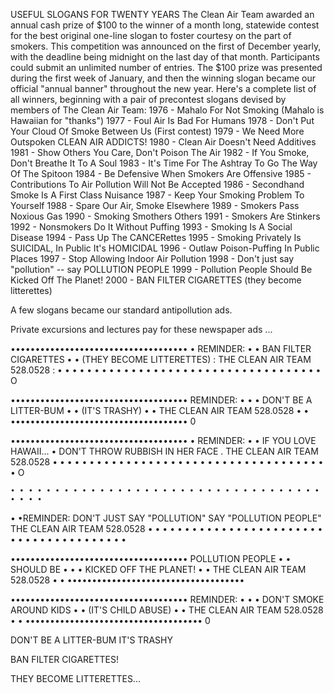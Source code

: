 USEFUL SLOGANS
FOR TWENTY YEARS The Clean Air Team awarded an annual cash prize of $100 to the winner of a month long, statewide contest for the best original one-line slogan to foster courtesy on the part of smokers. This competition was announced on the first of December yearly, with the deadline being midnight on the last day of that month. Participants could submit an unlimited number of entries. The $100 prize was presented during the first week of January, and then the winning slogan became our official "annual banner" throughout the new year. Here's a complete list of all winners, beginning with a pair of precontest slogans devised by members
of The Clean Air Team:
1976 - Mahalo For Not Smoking (Mahalo is Hawaiian for "thanks") 1977 - Foul Air Is Bad For Humans
1978 - Don't Put Your Cloud Of Smoke Between Us (First contest) 1979 - We Need More Outspoken CLEAN AIR ADDICTS!
1980 - Clean Air Doesn't Need Additives
1981 - Show Others You Care, Don't Poison The Air
1982 - If You Smoke, Don't Breathe It To A Soul
1983 - It's Time For The Ashtray To Go The Way Of The Spitoon 1984 - Be Defensive When Smokers Are Offensive
1985 - Contributions To Air Pollution Will Not Be Accepted 1986 - Secondhand Smoke Is A First Class Nuisance
1987 - Keep Your Smoking Problem To Yourself
1988 - Spare Our Air, Smoke Elsewhere
1989 - Smokers Pass Noxious Gas
1990 - Smoking Smothers Others
1991 - Smokers Are Stinkers
1992 - Nonsmokers Do It Without Puffing
1993 - Smoking Is A Social Disease
1994 - Pass Up The CANCERettes
1995 - Smoking Privately Is SUICIDAL, In Public It's HOMICIDAL 1996 - Outlaw Poison-Puffing In Public Places
1997 - Stop Allowing Indoor Air Pollution
1998 - Don't just say "pollution" -- say POLLUTION PEOPLE 1999 - Pollution People Should Be Kicked Off The Planet! 2000 - BAN FILTER CIGARETTES (they become litterettes)

A few slogans became our standard antipollution ads.

Private excursions and lectures
pay for these newspaper ads ...

••••••••••••••••••••••••••••••••••••
•
REMINDER:	•
•
BAN FILTER CIGARETTES	•
•
(THEY BECOME LITTERETTES) : THE CLEAN AIR TEAM 528.0528	:
    • • • • • • • • • • • • • • • • • • • • • • • • • • • • • • • • • • • •
O





••••••••••••••••••••••••••••••••••••
REMINDER:	• •
•
DON'T BE A LITTER-BUM	•
•
(IT'S TRASHY)	•
•
THE CLEAN AIR TEAM 528.0528	•
•
••••••••••••••••••••••••••••••••••••
0





••••••••••••••••••••••••••••••••••••
•
REMINDER:	•
•
IF YOU LOVE HAWAII...	•
DON'T THROW RUBBISH IN HER FACE
.
THE CLEAN AIR TEAM 528.0528	•
•
    • • • • • • • • • • • • • • • • • • • • • • • • • • • • • • • • • • • •
O




    • • • • • • • • • • • • • • • • • • • • • • • • • • • • • • • • • • • • • • •
•
•REMINDER: 
DON'T JUST SAY "POLLUTION" 
SAY "POLLUTION PEOPLE" 
THE CLEAN AIR TEAM 528.0528
•
• 
• 
•
    • • • • • • • • • • • • • • • • • • • • • • • • • • • • • • • • • • • •


•••••••••••••••••••••••••••••••••••• POLLUTION PEOPLE	• •
SHOULD BE	• •
•
KICKED OFF THE PLANET!	•
•
THE CLEAN AIR TEAM 528.0528	•
•
••••••••••••••••••••••••••••••••••••


••••••••••••••••••••••••••••••••••••
REMINDER:	• •
•
DON'T SMOKE AROUND KIDS •
•
(IT'S CHILD ABUSE)	•
•
THE CLEAN AIR TEAM 528.0528	•
•
••••••••••••••••••••••••••••••••••••
0



DON'T BE A
LITTER-BUM
IT'S TRASHY

BAN FILTER CIGARETTES!

THEY BECOME LITTERETTES...